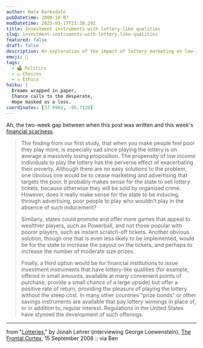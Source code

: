 ```yaml
---
author: Nate Barksdale
pubDatetime: 2008-10-07
modDatetime: 2025-03-17T21:38:29Z
title: Investment instruments with lottery-like qualities
slug: investment-instruments-with-lottery-like-qualities
featured: false
draft: false
description: An exploration of the impact of lottery marketing on low-income individuals and potential alternatives.
emoji: 🎲
tags:
  - 🗳️ Politics
  - ⚖️ Choices
  - ⚖️ Ethics
haiku: |
  Dreams wrapped in paper,  
  Chance calls to the desperate,  
  Hope masked as a loss.
coordinates: [37.0902, -95.7129]
---
```


Ah, the two-week gap between when this post was written and this week's [financial scariness](http://web.archive.org/web/20100109044345/http://www.thisamericanlife.org/Radio_Episode.aspx?episode=365)

> The finding from our first study, that when you make people feel poor they play more, is especially sad since playing the lottery is on average a massively losing proposition. The propensity of low income individuals to play the lottery has the perverse effect of exacerbating their poverty. Although there are no easy solutions to the problem, one obvious one would be to cease marketing and advertising that targets the poor. It probably makes sense for the state to sell lottery tickets, because otherwise they will be sold by organized crime. However, does it really make sense for the state to be inducing, through advertising, poor people to play who wouldn't play in the absence of such inducement?
>
> Similarly, states could promote and offer more games that appeal to wealthier players, such as Powerball, and not those popular with poorer players, such as instant scratch-off tickets. Another obvious solution, though one that is even less likely to be implemented, would be for the state to increase the payout on the tickets, and perhaps to increase the number of moderate size prizes.
>
> Finally, a third option would be for financial institutions to issue investment instruments that have lottery-like qualities (for example, offered in small amounts, available at many convenient points of purchase, provide a small chance of a large upside) but offer a positive rate of return, providing the pleasure of playing the lottery without the steep cost. In many other countries "prize bonds" or other savings instruments are available that pay lottery winnings in place of, or in addition to, regular interest. Regulations in the United States have stymied the development of such offerings.

---

from "[Lotteries](http://web.archive.org/web/20101213021355/http://scienceblogs.com:80/cortex/2008/09/lotteries_1.php)," by Jonah Lehrer (interviewing George Loewenstein), [The Frontal Cortex](http://web.archive.org/web/20101213021355/http://scienceblogs.com:80/cortex/2008/09/lotteries_1.php), 15 September 2008 :: via Ben
